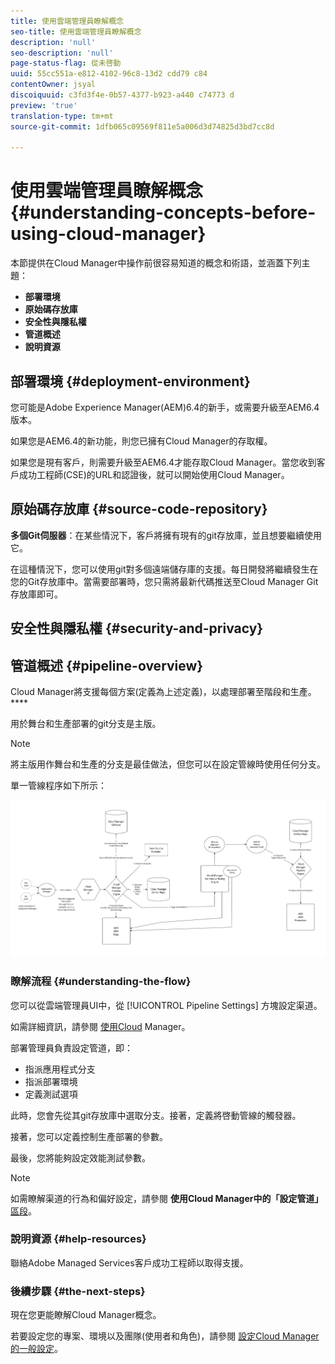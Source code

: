 ```yaml
---
title: 使用雲端管理員瞭解概念
seo-title: 使用雲端管理員瞭解概念
description: 'null'
seo-description: 'null'
page-status-flag: 從未啓動
uuid: 55cc551a-e812-4102-96c8-13d2 cdd79 c84
contentOwner: jsyal
discoiquuid: c3fd3f4e-0b57-4377-b923-a440 c74773 d
preview: 'true'
translation-type: tm+mt
source-git-commit: 1dfb065c09569f811e5a006d3d74825d3bd7cc8d

---
```



# 使用雲端管理員瞭解概念{#understanding-concepts-before-using-cloud-manager}

本節提供在Cloud Manager中操作前很容易知道的概念和術語，並涵蓋下列主題：

* **部署環境**
* **原始碼存放庫**
* **安全性與隱私權**
* **管道概述**
* **說明資源**

## 部署環境 {#deployment-environment}

您可能是Adobe Experience Manager(AEM)6.4的新手，或需要升級至AEM6.4版本。

如果您是AEM6.4的新功能，則您已擁有Cloud Manager的存取權。

如果您是現有客戶，則需要升級至AEM6.4才能存取Cloud Manager。當您收到客戶成功工程師(CSE)的URL和認證後，就可以開始使用Cloud Manager。

<!-- 

Comment Type: annotation
Last Modified By: ptager
Last Modified Date: 2018-05-02T17:19:24.147-0400

Section is redundant with the section in the Overview topic

 -->

## 原始碼存放庫 {#source-code-repository}

**多個Git伺服器**：在某些情況下，客戶將擁有現有的git存放庫，並且想要繼續使用它。

在這種情況下，您可以使用git對多個遠端儲存庫的支援。每日開發將繼續發生在您的Git存放庫中。當需要部署時，您只需將最新代碼推送至Cloud Manager Git存放庫即可。

<!-- 

Comment Type: annotation
Last Modified By: ptager
Last Modified Date: 2018-05-02T17:20:46.002-0400

Looks like we lost some content, compared to the previous version

 -->

## 安全性與隱私權 {#security-and-privacy}

<!-- 

Comment Type: annotation
Last Modified By: jsyal
Last Modified Date: 2018-04-21T02:38:21.417-0400

Query for Brad B.

 -->

## 管道概述 {#pipeline-overview}

Cloud Manager將支援每個方案(定義為上述定義)，以處理部署至階段和生產。****

用於舞台和生產部署的git分支是主版。

>[!NOTE]
>
>將主版用作舞台和生產的分支是最佳做法，但您可以在設定管線時使用任何分支。

單一管線程序如下所示：

![](assets/screen_shot_2018-04-30at30318pm.png)

### 瞭解流程 {#understanding-the-flow}

您可以從雲端管理員UI中，從 [!UICONTROL Pipeline Settings] 方塊設定渠道。

如需詳細資訊，請參閱 [使用Cloud](hhttps://helpx.adobe.com/experience-manager/cloud-manager/using/using-cloud-manager.html) Manager。

部署管理員負責設定管道，即：

* 指派應用程式分支
* 指派部署環境
* 定義測試選項

此時，您會先從其git存放庫中選取分支。接著，定義將啓動管線的觸發器。

接著，您可以定義控制生產部署的參數。

最後，您將能夠設定效能測試參數。

>[!NOTE]
>
>如需瞭解渠道的行為和偏好設定，請參閱 **使用Cloud Manager中的「設定管道」**[區段](using-cloud-manager.md)。

### 說明資源 {#help-resources}

聯絡Adobe Managed Services客戶成功工程師以取得支援。

### 後續步驟 {#the-next-steps}

現在您更能瞭解Cloud Manager概念。

若要設定您的專案、環境以及團隊(使用者和角色)，請參閱 [設定Cloud Manager的一般設定](setting-configurations-for-cloud-manager.md)。
